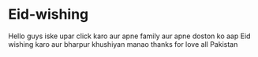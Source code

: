 # Eid-wishing
Hello guys iske upar click karo aur apne family aur apne doston ko aap Eid wishing karo aur bharpur khushiyan manao thanks for love all Pakistan
